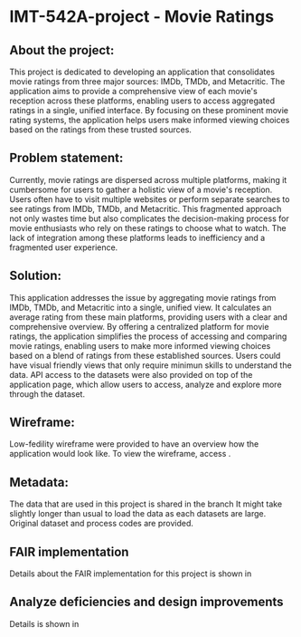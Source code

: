 # IMT-542A-project - Movie Ratings

## About the project:
This project is dedicated to developing an application that consolidates movie ratings from three major sources: IMDb, TMDb, and Metacritic. The application aims to provide a comprehensive view of each movie's reception across these platforms, enabling users to access aggregated ratings in a single, unified interface. By focusing on these prominent movie rating systems, the application helps users make informed viewing choices based on the ratings from these trusted sources.

## Problem statement:
Currently, movie ratings are dispersed across multiple platforms, making it cumbersome for users to gather a holistic view of a movie's reception. Users often have to visit multiple websites or perform separate searches to see ratings from IMDb, TMDb, and Metacritic. This fragmented approach not only wastes time but also complicates the decision-making process for movie enthusiasts who rely on these ratings to choose what to watch. The lack of integration among these platforms leads to inefficiency and a fragmented user experience.

## Solution:
This application addresses the issue by aggregating movie ratings from IMDb, TMDb, and Metacritic into a single, unified view. It calculates an average rating from these main platforms, providing users with a clear and comprehensive overview. By offering a centralized platform for movie ratings, the application simplifies the process of accessing and comparing movie ratings, enabling users to make more informed viewing choices based on a blend of ratings from these established sources. Users could have visual friendly views that only require minimun skills to understand the data. API access to the datasets were also provided on top of the application page, which allow users to access, analyze and explore more through the dataset. 

## Wireframe:
Low-fedility wireframe were provided to have an overview how the application would look like. 
To view the wireframe, access <filename>.

## Metadata:
The data that are used in this project is shared in the branch <metadata>
It might take slightly longer than usual to load the data as each datasets are large.
Original dataset and process codes are provided.

## FAIR implementation
Details about the FAIR implementation for this project is shown in <FAIR implementation.md>

## Analyze deficiencies and design improvements
Details is shown in <filename>
